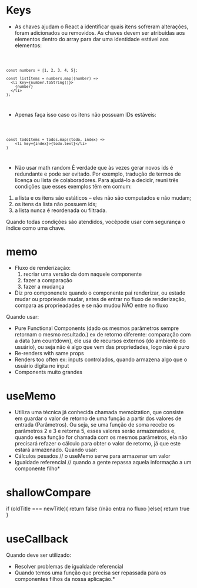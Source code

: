 # Keys
- As chaves ajudam o React a identificar quais itens sofreram alterações, foram adicionados ou removidos. As chaves devem ser atribuídas aos elementos dentro do array para dar uma identidade estável aos elementos:

<code>
    
    const numbers = [1, 2, 3, 4, 5];

    const listItems = numbers.map((number) =>
      <li key={number.toString()}>
        {number}
      </li>
    );
</code>

- Apenas faça isso caso os itens não possuam IDs estáveis:

<code>

    const todoItems = todos.map((todo, index) =>
        <li key={index}>{todo.text}</li>
    ) 
</code>

- Não usar math random
É verdade que às vezes gerar novos ids é redundante e pode ser evitado. Por exemplo, tradução de termos de licença ou lista de colaboradores.
Para ajudá-lo a decidir, reuni três condições que esses exemplos têm em comum:

1. a lista e os itens são estáticos – eles não são computados e não mudam;
2. os itens da lista não possuem ids;
3. a lista nunca é reordenada ou filtrada.

Quando todas condições são atendidos, vocêpode usar com segurança o índice como uma chave.

# memo
- Fluxo de renderização:
  1. recriar uma versão da dom naquele componente 
  2. fazer a comparação 
  3. fazer a mudança
- Diz pro componenete quando o componente pai renderizar, ou estado mudar ou proprieade mudar, antes de entrar no fluxo de renderização, compara as proprieadades e se não mudou NÃO entre no fluxo

Quando usar:
- Pure Functional Components (dado os mesmos parâmetros sempre retornam o mesmo resultado.) ex de retorno diferente: comparação com a data (um countdown), ele usa de recursos externos (do ambiente do usuário), ou seja não é algo que vem das propriedades, logo não é puro
- Re-renders with same props 
- Renders too often ex: inputs controlados, quando armazena algo que o usuário digita no input
- Components muito grandes

# useMemo
- Utiliza uma técnica já conhecida chamada memoization, que consiste em guardar o valor de retorno de uma função a partir dos valores de entrada (Parâmetros). Ou seja, se uma função de soma recebe os parâmetros 2 e 3 e retorna 5, esses valores serão armazenados e, quando essa função for chamada com os mesmos parâmetros, ela não precisará refazer o cálculo para obter o valor de retorno, já que este estará armazenado.
Quando usar:
- Cálculos pesados // o useMemo serve para armazenar um valor
- Igualdade referencial // quando a gente repassa aquela informação a um componente filho*

# shallowCompare
if (oldTitle === newTitle){
  return false //não entra no fluxo
}else{
  return true
}


# useCallback
Quando deve ser utilizado:
- Resolver problemas de igualdade referencial
- Quando temos uma função que precisa ser repassada para os componentes filhos da nossa aplicação.*